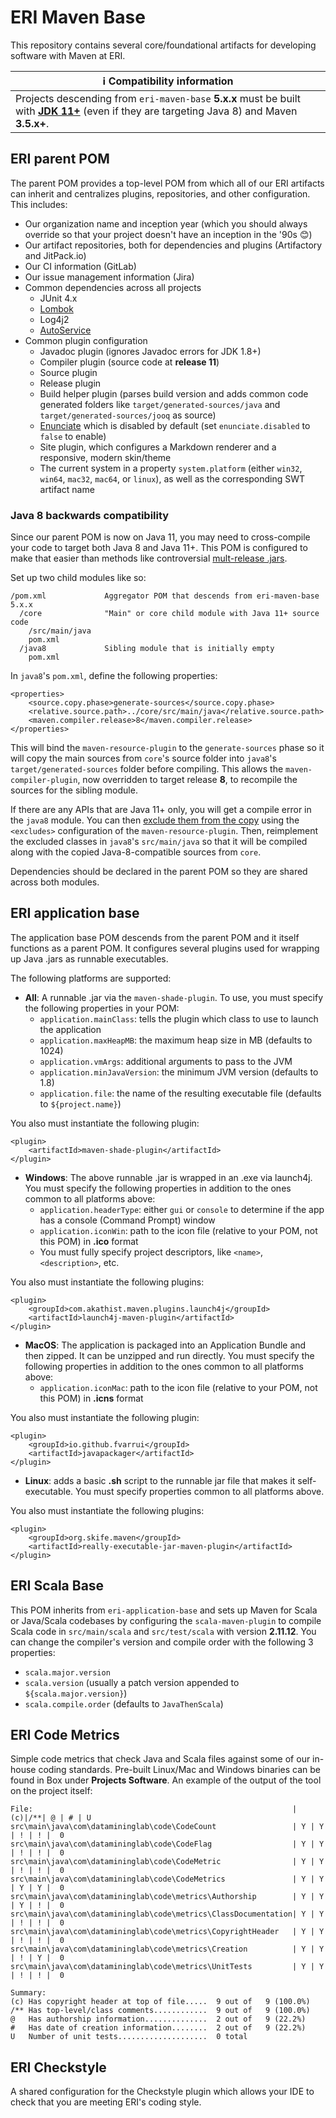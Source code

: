 # ERI Maven Base #

This repository contains several core/foundational artifacts for developing software with Maven at ERI.

| ℹ Compatibility information |
| --- |
| Projects descending from `eri-maven-base` **5.x.x** must be built with [**JDK 11+**](https://docs.aws.amazon.com/corretto/latest/corretto-11-ug/downloads-list.html) (even if they are targeting Java 8) and Maven **3.5.x+**.

## ERI parent POM ##

The parent POM provides a top-level POM from which all of our ERI artifacts can inherit and centralizes plugins, repositories, and other configuration. This includes:

- Our organization name and inception year (which you should always override so that your project doesn't have an inception in the '90s 😊)
- Our artifact repositories, both for dependencies and plugins (Artifactory and JitPack.io)
- Our CI information (GitLab)
- Our issue management information (Jira)
- Common dependencies across all projects
	- JUnit 4.x
	- [Lombok](http://www.projectlombok.org)
	- Log4j2
	- [AutoService](https://github.com/google/auto/tree/master/service)
- Common plugin configuration
	- Javadoc plugin (ignores Javadoc errors for JDK 1.8+)
	- Compiler plugin (source code at **release 11**)
	- Source plugin
	- Release plugin
	- Build helper plugin (parses build version and adds common code generated folders like `target/generated-sources/java` and `target/generated-sources/jooq` as source)
	- [Enunciate](https://github.com/stoicflame/enunciate/wiki) which is disabled by default (set `enunciate.disabled` to `false` to enable)
	- Site plugin, which configures a Markdown renderer and a responsive, modern skin/theme
	- The current system in a property `system.platform` (either `win32`, `win64`, `mac32`, `mac64`, or `linux`), as well as the corresponding SWT artifact name

### Java 8 backwards compatibility

Since our parent POM is now on Java 11, you may need to cross-compile your code to target both Java 8 and Java 11+. This POM is configured to make that easier than methods like controversial [mult-release .jars](https://www.baeldung.com/java-multi-release-jar).

Set up two child modules like so:
```
/pom.xml             Aggregator POM that descends from eri-maven-base 5.x.x
  /core              "Main" or core child module with Java 11+ source code
    /src/main/java  
    pom.xml
  /java8             Sibling module that is initially empty
    pom.xml          
```

In `java8`'s `pom.xml`, define the following properties:
```
<properties>
	<source.copy.phase>generate-sources</source.copy.phase>
	<relative.source.path>../core/src/main/java</relative.source.path>
	<maven.compiler.release>8</maven.compiler.release>
</properties>
```

This will bind the `maven-resource-plugin` to the `generate-sources` phase so it will copy the main sources from `core`'s source folder into `java8`'s `target/generated-sources` folder before compiling. This allows the `maven-compiler-plugin`, now overridden to target release **8**, to recompile the sources for the sibling module.

If there are any APIs that are Java 11+ only, you will get a compile error in the `java8` module. You can then [exclude them from the copy](https://maven.apache.org/plugins/maven-resources-plugin/examples/include-exclude.html) using the `<excludes>` configuration of the `maven-resource-plugin`. Then, reimplement the excluded classes in `java8`'s `src/main/java` so that it will be compiled along with the copied Java-8-compatible sources from `core`.

Dependencies should be declared in the parent POM so they are shared across both modules.


## ERI application base ##

The application base POM descends from the parent POM and it itself functions as a parent POM. It configures several plugins used for wrapping up Java .jars as runnable executables.

The following platforms are supported:

- **All**: A runnable .jar via the `maven-shade-plugin`. To use, you must specify the following properties in your POM:
	- `application.mainClass`: tells the plugin which class to use to launch the application
	- `application.maxHeapMB`: the maximum heap size in MB (defaults to 1024)
	- `application.vmArgs`: additional arguments to pass to the JVM
	- `application.minJavaVersion`: the minimum JVM version (defaults to 1.8)
	- `application.file`: the name of the resulting executable file (defaults to `${project.name}`)

You also must instantiate the following plugin:

	<plugin>
		<artifactId>maven-shade-plugin</artifactId>
	</plugin>

- **Windows**: The above runnable .jar is wrapped in an .exe via launch4j. You must specify the following properties in addition to the ones common to all platforms above:
	- `application.headerType`: either `gui` or `console` to determine if the app has a console (Command Prompt) window
	- `application.iconWin`: path to the icon file (relative to your POM, not this POM) in **.ico** format
	- You must fully specify project descriptors, like `<name>`, `<description>`, etc.

You also must instantiate the following plugins:

	<plugin>
		<groupId>com.akathist.maven.plugins.launch4j</groupId>
		<artifactId>launch4j-maven-plugin</artifactId>
	</plugin>
    
- **MacOS**: The application is packaged into an Application Bundle and then zipped. It can be unzipped and run directly. You must specify the following properties in addition to the ones common to all platforms above:
	- `application.iconMac`: path to the icon file (relative to your POM, not this POM) in **.icns** format

You also must instantiate the following plugin:

	<plugin>
		<groupId>io.github.fvarrui</groupId>
		<artifactId>javapackager</artifactId>
	</plugin>
           
- **Linux**: adds a basic **.sh** script to the runnable jar file that makes it self-executable. You must specify properties common to all platforms above.


You also must instantiate the following plugins:

	<plugin>
		<groupId>org.skife.maven</groupId>
		<artifactId>really-executable-jar-maven-plugin</artifactId>
	</plugin>
	
## ERI Scala Base ##

This POM inherits from `eri-application-base` and sets up Maven for Scala or Java/Scala codebases by configuring the `scala-maven-plugin` to compile Scala code in `src/main/scala` and `src/test/scala` with version **2.11.12**. You can change the compiler's version and compile order with the following 3 properties:
* `scala.major.version`
* `scala.version` (usually a patch version appended to `${scala.major.version}`)
* `scala.compile.order` (defaults to `JavaThenScala`)

## ERI Code Metrics ##

Simple code metrics that check Java and Scala files against some of our in-house coding standards. Pre-built Linux/Mac and Windows binaries can be found in Box under **Projects Software**. An example of the output of the tool on the project itself:

	File:                                                          |(c)|/**| @ | # | U
	src\main\java\com\datamininglab\code\CodeCount                 | Y | Y | ! | ! |  0
	src\main\java\com\datamininglab\code\CodeFlag                  | Y | Y | ! | ! |  0
	src\main\java\com\datamininglab\code\CodeMetric                | Y | Y | ! | ! |  0
	src\main\java\com\datamininglab\code\CodeMetrics               | Y | Y | Y | Y |  0
	src\main\java\com\datamininglab\code\metrics\Authorship        | Y | Y | Y | ! |  0
	src\main\java\com\datamininglab\code\metrics\ClassDocumentation| Y | Y | ! | ! |  0
	src\main\java\com\datamininglab\code\metrics\CopyrightHeader   | Y | Y | ! | ! |  0
	src\main\java\com\datamininglab\code\metrics\Creation          | Y | Y | ! | Y |  0
	src\main\java\com\datamininglab\code\metrics\UnitTests         | Y | Y | ! | ! |  0
	
	Summary:
	(c) Has copyright header at top of file.....  9 out of   9 (100.0%)
	/** Has top-level/class comments............  9 out of   9 (100.0%)
 	@   Has authorship information..............  2 out of   9 (22.2%)
 	#   Has date of creation information........  2 out of   9 (22.2%)
 	U   Number of unit tests....................  0 total

## ERI Checkstyle ##

A shared configuration for the Checkstyle plugin which allows your IDE to check that you are meeting ERI's coding style.
    



